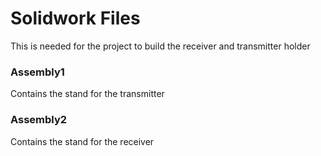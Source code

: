 # Solidwork Files
This is needed for the project to build the receiver and transmitter holder
### Assembly1
Contains the stand for the transmitter
### Assembly2
Contains the stand for the receiver
